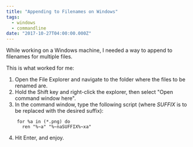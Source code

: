```yaml
---
title: "Appending to Filenames on Windows"
tags:
  - windows
  - commandline
date: "2017-10-27T04:00:00.000Z"
---
```


While working on a Windows machine, I needed a way to append to filenames for multiple files.

This is what worked for me:

1. Open the File Explorer and navigate to the folder where the files to be renamed are.
2. Hold the Shift key and right-click the explorer, then select "Open command window here".
3. In the command window, type the following script (where *SUFFIX* is to be replaced with the desired suffix):
```
    for %a in (*.png) do
      ren "%~a" "%~naSUFFIX%~xa"
```
4. Hit Enter, and enjoy.
